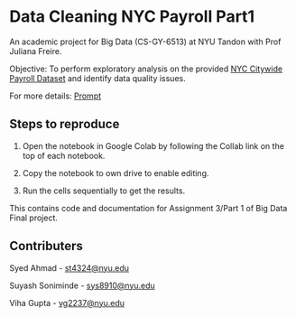 # Data Cleaning NYC Payroll Part1

An academic project for Big Data (CS-GY-6513) at NYU Tandon with Prof Juliana Freire.

Objective: To perform exploratory analysis on the provided [NYC Citywide Payroll Dataset](https://data.cityofnewyork.us/City-Government/Citywide-Payroll-Data-Fiscal-Year-/k397-673e) and identify data quality issues.

For more details: [Prompt](https://github.com/guptaviha/NYC-Payroll-Data-Cleaning-1/blob/main/Project-Prompt.pdf) 

## Steps to reproduce

1. Open the notebook in Google Colab by following the Collab link on the top of each notebook.

2. Copy the notebook to own drive to enable editing.

3. Run the cells sequentially to get the results.

This contains code and documentation for Assignment 3/Part 1 of Big Data Final project.

## Contributers

Syed Ahmad - st4324@nyu.edu

Suyash Soniminde - sys8910@nyu.edu

Viha Gupta - vg2237@nyu.edu
